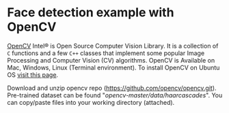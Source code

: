 # Face detection example with OpenCV

[OpenCV](https://github.com/opencv/opencv) Intel® is Open Source Computer Vision Library. It is a collection of `C` functions and a few `C++` classes that implement some popular Image Processing and Computer Vision  (CV) algorithms. OpenCV is Available on Mac, Windows, Linux (Terminal environment). 
To install OpenCV on Ubuntu OS [visit this page](https://www.youtube.com/watch?v=6pABIQl1ZP0&list=LL&index=1). 

Download and unzip opencv repo (https://github.com/opencv/opencv.git). Pre-trained dataset can be found "*opencv-master/data/haarcascades*". You can copy/paste files into your working directory (attached). 